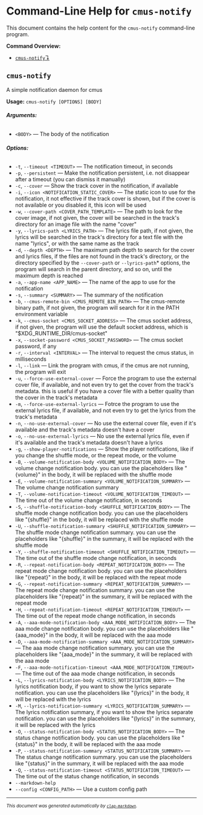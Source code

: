 # Command-Line Help for `cmus-notify`

This document contains the help content for the `cmus-notify` command-line program.

**Command Overview:**

* [`cmus-notify`↴](#cmus-notify)

## `cmus-notify`

A simple notification daemon for cmus

**Usage:** `cmus-notify [OPTIONS] [BODY]`

###### **Arguments:**

* `<BODY>` — The body of the notification

###### **Options:**

* `-t`, `--timeout <TIMEOUT>` — The notification timeout, in seconds
* `-p`, `--persistent` — Make the notification persistent, i.e. not disappear after a timeout (you can dismiss it manually)
* `-c`, `--cover` — Show the track cover in the notification, if available
* `-i`, `--icon <NOTIFICATION_STATIC_COVER>` — The static icon to use for the notification, it not effective if the track cover is shown, but if the cover is not available or you disabled it, this icon will be used
* `-w`, `--cover-path <COVER_PATH_TEMPLATE>` — The path to look for the cover image, if not given, the cover will be searched in the track's directory for an image file with the name "cover"
* `-y`, `--lyrics-path <LYRICS_PATH>` — The lyrics file path, if not given, the lyrics will be searched in the track's directory for a text file with the name "lyrics", or with the same name as the track
* `-d`, `--depth <DEPTH>` — The maximum path depth to search for the cover and lyrics files, if the files are not found in the track's directory, or the directory specified by the `--cover-path` or `--lyrics-path`* options, the program will search in the parent directory, and so on, until the maximum depth is reached
* `-a`, `--app-name <APP_NAME>` — The name of the app to use for the notification
* `-s`, `--summary <SUMMARY>` — The summary of the notification
* `-b`, `--cmus-remote-bin <CMUS_REMOTE_BIN_PATH>` — The cmus-remote binary path, if not given, the program will search for it in the PATH environment variable
* `-k`, `--cmus-socket <CMUS_SOCKET_ADDRESS>` — The cmus socket address, if not given, the program will use the default socket address, which is "$XDG_RUNTIME_DIR/cmus-socket"
* `-x`, `--socket-password <CMUS_SOCKET_PASSWORD>` — The cmus socket password, if any
* `-r`, `--interval <INTERVAL>` — The interval to request the cmus status, in milliseconds
* `-l`, `--link` — Link the program with cmus, if the cmus are not running, the program will exit
* `-u`, `--force-use-external-cover` — Force the program to use the external cover file, if available, and not even try to get the cover from the track's metadata. this is useful if you have a cover file with a better quality than the cover in the track's metadata
* `-m`, `--force-use-external-lyrics` — Fotrce the program to use the external lyrics file, if available, and not even try to get the lyrics from the track's metadata
* `-n`, `--no-use-external-cover` — No use the external cover file, even if it's available and the track's metadata doesn't have a cover
* `-o`, `--no-use-external-lyrics` — No use the external lyrics file, even if it's available and the track's metadata doesn't have a lyrics
* `-g`, `--show-player-notifications` — Show the player notifications, like if you change the shuffle mode, or the repeat mode, or the volume
* `-B`, `--volume-notification-body <VOLUME_NOTIFICATION_BODY>` — The volume change notification body. you can use the placeholders like "{volume}" in the body, it will be replaced with the shuffle mode
* `-E`, `--volume-notification-summary <VOLUME_NOTIFICATION_SUMMARY>` — The volume change notification summary
* `-T`, `--volume-notification-timeout <VOLUME_NOTIFICATION_TIMEOUT>` — The time out of the volume change notification, in seconds
* `-S`, `--shuffle-notification-body <SHUFFLE_NOTIFICATION_BODY>` — The shuffle mode change notification body. you can use the placeholders like "{shuffle}" in the body, it will be replaced with the shuffle mode
* `-U`, `--shuffle-notification-summary <SHUFFLE_NOTIFICATION_SUMMARY>` — The shuffle mode change notification summary. you can use the placeholders like "{shuffle}" in the summary, it will be replaced with the shuffle mode
* `-Y`, `--shuffle-notification-timeout <SHUFFLE_NOTIFICATION_TIMEOUT>` — The time out of the shuffle mode change notification, in seconds
* `-R`, `--repeat-notification-body <REPEAT_NOTIFICATION_BODY>` — The repeat mode change notification body. you can use the placeholders like "{repeat}" in the body, it will be replaced with the repeat mode
* `-G`, `--repeat-notification-summary <REPEAT_NOTIFICATION_SUMMARY>` — The repeat mode change notification summary. you can use the placeholders like "{repeat}" in the summary, it will be replaced with the repeat mode
* `-H`, `--repeat-notification-timeout <REPEAT_NOTIFICATION_TIMEOUT>` — The time out of the repeat mode change notification, in seconds
* `-A`, `--aaa-mode-notification-body <AAA_MODE_NOTIFICATION_BODY>` — The aaa mode change notification body. you can use the placeholders like "{aaa_mode}" in the body, it will be replaced with the aaa mode
* `-D`, `--aaa-mode-notification-summary <AAA_MODE_NOTIFICATION_SUMMARY>` — The aaa mode change notification summary. you can use the placeholders like "{aaa_mode}" in the summary, it will be replaced with the aaa mode
* `-F`, `--aaa-mode-notification-timeout <AAA_MODE_NOTIFICATION_TIMEOUT>` — The time out of the aaa mode change notification, in seconds
* `-L`, `--lyrics-notification-body <LYRICS_NOTIFICATION_BODY>` — The lyrics notification body, if you want to show the lyrics separate notification. you can use the placeholders like "{lyrics}" in the body, it will be replaced with the lyrics
* `-M`, `--lyrics-notification-summary <LYRICS_NOTIFICATION_SUMMARY>` — The lyrics notification summary, if you want to show the lyrics separate notification. you can use the placeholders like "{lyrics}" in the summary, it will be replaced with the lyrics
* `-O`, `--status-notification-body <STATUS_NOTIFICATION_BODY>` — The status change notification body. you can use the placeholders like "{status}" in the body, it will be replaced with the aaa mode
* `-P`, `--status-notification-summary <STATUS_NOTIFICATION_SUMMARY>` — The status change notification summary. you can use the placeholders like "{status}" in the summary, it will be replaced with the aaa mode
* `-Q`, `--status-notification-timeout <STATUS_NOTIFICATION_TIMEOUT>` — The time out of the status change notification, in seconds
* `--markdown-help`
* `--config <CONFIG_PATH>` — Use a custom config path



<hr/>

<small><i>
    This document was generated automatically by
    <a href="https://crates.io/crates/clap-markdown"><code>clap-markdown</code></a>.
</i></small>

